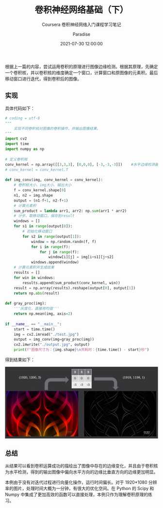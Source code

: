 ﻿---
layout:     post
title:      "卷积神经网络基础（下）"
subtitle:   "Coursera 卷积神经网络入门课程学习笔记"
date:       2021-07-30 12:00:00
author:     "Paradise"
header-style: text
tags:
    - 神经网络
    - 计算机视觉
    - 笔记
---


根据上一篇的内容，尝试运用卷积的原理进行图像边缘检测。根据其原理，先确定一个卷积核，并以卷积核的维度确定一个窗口，计算窗口和原图像的元素积。最后移动窗口进行迭代，得到卷积后的图像。

## 实现

具体代码如下：

```python
# coding = utf-8
"""
    实现不同卷积核对图像的卷积操作，并输出图像结果。
"""
import cv2
import time
import numpy as np

# 定义卷积核
conv_kernel = np.array([[3,3,3], [0,0,0], [-3,-3,-3]])    #水平边缘检测器
# conv_kernel = conv_kernel.T

def img_conv(img, conv_kernel = conv_kernel):
    # 卷积核大小、img大小、输出大小
    f = conv_kernel.shape[0]
    n1, n2 = img.shape
    output = (n1-f+1, n2-f+1)
    # 计算元素积
    sum_product = lambda arr1, arr2: np.sum(arr1 * arr2)
    # 计步、取移动窗口，保存到result
    windows = []
    for s1 in range(output[0]):
        # 初始化移动窗口
        for s2 in range(output[1]):
            window = np.random.randn(f, f)
            for i in range(f):
                for j in range(f):
                    window[i][j] = img[i+s1][j+s2]
            windows.append(window)
    # 计算元素积并生成结果
    results = []
    for win in windows:
        results.append(sum_product(conv_kernel, win))
    result = np.array(results).reshape(output[0], output[1])
    return np.abs(result)

def gray_proc(img):
    '''灰度化，直接用均值'''
    return np.mean(img, axis=2)

if __name__ == "__main__":
    start = time.time()
    img = cv2.imread("./test.jpg")
    output = img_conv(img=gray_proc(img))
    cv2.imwrite("./output.jpg", output)
    print(f"图像尺寸为：{img.shape}\n共耗时：{time.time() - start}秒")

```

得到结果如下：

![输出结果](/post-assets/20210817/presentation.jpg)

## 总结

从结果可以看到卷积运算成功的描绘出了图像中存在的边缘变化，并且由于卷积核为水平检测，得到的输出图像中偏向水平方向的边缘比垂直方向的边缘更加明显。

本例由于没有对迭代过程进行向量化操作，运行时间偏长。对于 1920*1080 分辨率的图片，处理时间大概为一分钟，有很大的优化空间。在 Python 的 Scipy 和 Numpy 中集成了更加高效的函数可以直接处理，本例只作为理解卷积原理的练习。
